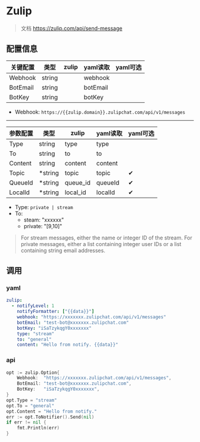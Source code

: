 # Zulip

> 文档 https://zulip.com/api/send-message

## 配置信息

| 关键配置     | 类型     | zulip | yaml读取   | yaml可选 |
|----------|--------|-------|----------|--------|
| Webhook  | string |       | webhook  |        |
| BotEmail | string |       | botEmail |        |
| BotKey   | string |       | botKey   |        |

- Webhook: `https://{{zulip.domain}}.zulipchat.com/api/v1/messages`

---

| 参数配置    | 类型      | zulip    | yaml读取  | yaml可选 |
|---------|---------|----------|---------|--------|
| Type    | string  | type     | type    |        |
| To      | string  | to       | to      |        |
| Content | string  | content  | content |        |
| Topic   | *string | topic    | topic   | ✔      |
| QueueId | *string | queue_id | queueId | ✔      |
| LocalId | *string | local_id | localId | ✔      |

- Type: `private | stream`
- To:
  - steam: "xxxxxx"
  - private: "[9,10]"

> For stream messages, either the name or integer ID of the stream. For private messages, either a list containing integer user IDs or a list containing string email addresses.

## 调用
### yaml

```yaml
zulip:
  - notifyLevel: 1
    notifyFormatter: ["{{data}}"]
    webhook: "https://xxxxxxx.zulipchat.com/api/v1/messages"
    botEmail: "test-bot@xxxxxxx.zulipchat.com"
    botKey: "iSaTzykqgY0xxxxxxx"
    type: "stream"
    to: "general"
    content: "Hello from notify. {{data}}"
```

### api

```go
opt := zulip.Option{
    Webhook:  "https://xxxxxxx.zulipchat.com/api/v1/messages",
    BotEmail: "test-bot@xxxxxxx.zulipchat.com",
    BotKey:   "iSaTzykqgY0xxxxxxx",
}
opt.Type = "stream"
opt.To = "general"
opt.Content = "Hello from notify."
err := opt.ToNotifier().Send(nil)
if err != nil {
    fmt.Println(err)
}
```
